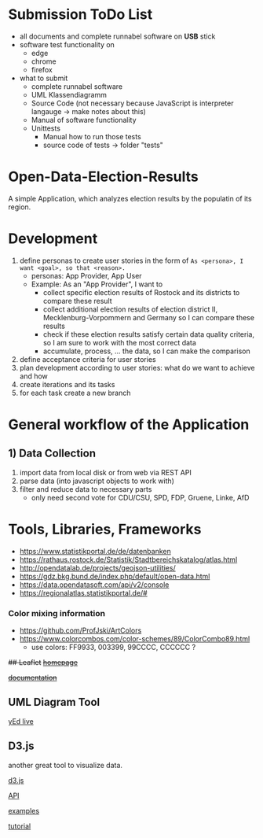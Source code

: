 # Submission ToDo List
* all documents and complete runnabel software on **USB** stick
* software test functionality on
  * edge
  * chrome
  * firefox
* what to submit
  * complete runnabel software
  * UML Klassendiagramm
  * Source Code (not necessary because JavaScript is interpreter langauge -> make notes about this)
  * Manual of software functionality
  * Unittests
    * Manual how to run those tests
    * source code of tests -> folder "tests" 


# Open-Data-Election-Results
A simple Application, which analyzes election results by the populatin of its region.

# Development
1. define personas to create user stories in the form of `As <persona>, I want <goal>, so that <reason>.`
   * personas: App Provider, App User
   * Example: As an "App Provider", I want to 
     * collect specific election results of Rostock and its districts to compare these result
     * collect additional election results of election district II, Mecklenburg-Vorpommern and Germany so I can compare these results
     * check if these election results satisfy certain data quality criteria, so I am sure to work with the most correct data
     * accumulate, process, … the data, so I can make the comparison 
2. define acceptance criteria for user stories
3. plan development according to user stories: what do we want to achieve and how
4. create iterations and its tasks
5. for each task create a new branch

# General workflow of the Application

## 1) Data Collection
1. import data from local disk or from web via REST API
2. parse data (into javascript objects to work with)
3. filter and reduce data to necessary parts
   * only need second vote for CDU/CSU, SPD, FDP, Gruene, Linke, AfD

# Tools, Libraries, Frameworks
  
* https://www.statistikportal.de/de/datenbanken
* https://rathaus.rostock.de/Statistik/Stadtbereichskatalog/atlas.html
* http://opendatalab.de/projects/geojson-utilities/
* https://gdz.bkg.bund.de/index.php/default/open-data.html
* https://data.opendatasoft.com/api/v2/console
* https://regionalatlas.statistikportal.de/#

### Color mixing information

* https://github.com/ProfJski/ArtColors
* https://www.colorcombos.com/color-schemes/89/ColorCombo89.html
  * use colors: FF9933, 003399, 99CCCC, CCCCCC ?

~~## Leaflet~~
~~[homepage](https://leafletjs.com/)~~

~~[documentation](https://leafletjs.com/reference.html)~~

## UML Diagram Tool
[yEd live](https://www.yworks.com/products/yed-live)

## D3.js
another great tool to visualize data.

[d3.js](https://d3js.org/)
  
[API](https://github.com/d3/d3/blob/main/API.md)
  
[examples](https://www.d3-graph-gallery.com/index.html)
  
[tutorial](https://wattenberger.com/)

